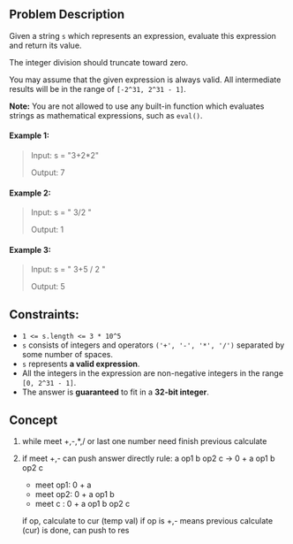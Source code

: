 ## Problem Description

Given a string `s` which represents an expression, evaluate this expression and return its value. 

The integer division should truncate toward zero.

You may assume that the given expression is always valid. All intermediate results will be in the range of `[-2^31, 2^31 - 1]`.

**Note:** You are not allowed to use any built-in function which evaluates strings as mathematical expressions, such as `eval()`.

#### Example 1:

> Input: s = "3+2*2"
> 
> Output: 7

#### Example 2:

> Input: s = " 3/2 "
> 
> Output: 1

#### Example 3:

> Input: s = " 3+5 / 2 "
> 
> Output: 5

## Constraints:

- `1 <= s.length <= 3 * 10^5`
- `s` consists of integers and operators `('+', '-', '*', '/')` separated by some number of spaces.
- `s` represents **a valid expression**.
- All the integers in the expression are non-negative integers in the range `[0, 2^31 - 1]`.
- The answer is **guaranteed** to fit in a **32-bit integer**.

## Concept
1. while meet +,-,*,/ or last one number need finish previous calculate
2. if meet +,- can push answer directly
rule:
a op1 b op2 c -> 0 + a op1 b op2 c
     - meet op1: 0 + a
     - meet op2: 0 + a op1 b
     - meet c : 0 + a op1 b op2 c
       
   if op, calculate to cur (temp val)
   if op is +,- means previous calculate (cur) is done, can push to res
   
